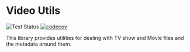 # Video Utils

![Test Status](https://github.com/justin8/video_utils/workflows/Tests/badge.svg?branch=master)
[![codecov](https://codecov.io/gh/justin8/video_utils/branch/master/graph/badge.svg)](https://codecov.io/gh/justin8/video_utils)

This library provides utilities for dealing with TV show and Movie files and the metadata around them.
